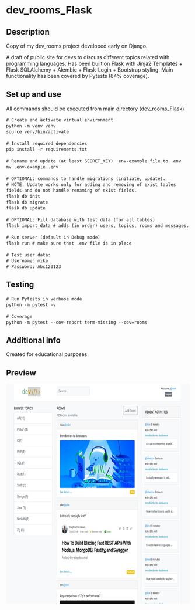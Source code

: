 # dev_rooms_Flask

## Description

Copy of my dev_rooms project developed early on Django.

A draft of public site for devs to discuss different topics related with programming languages. Has been built on Flask with Jinja2 Templates + Flask SQLAlchemy + Alembic + Flask-Login + Bootstrap styling. Main functionality has been covered by Pytests (84% coverage).

## Set up and use

All commands should be executed from main directory (dev_rooms_Flask)

```
# Create and activate virtual environment
python -m venv venv
source venv/bin/activate

# Install required dependencies
pip install -r requirements.txt

# Rename and update (at least SECRET_KEY) .env-example file to .env
mv .env-example .env

# OPTIONAL: commands to handle migrations (initiate, update).  
# NOTE. Update works only for adding and removing of exist tables fields and do not handle renaming of exist fields.
flask db init 
flask db migrate
flask db update

# OPTIONAL: Fill database with test data (for all tables)
flask import_data # adds (in order) users, topics, rooms and messages.

# Run server (default in Debug mode)
flask run # make sure that .env file is in place

# Test user data:
# Username: mike
# Password: Abc123123

```

## Testing

```
# Run Pytests in verbose mode
python -m pytest -v

# Coverage
python -m pytest --cov-report term-missing --cov=rooms
```

## Additional info

Created for educational purposes. 

## Preview
<img src="https://github.com/wenerikk5/dev_rooms/blob/06d2abc16d5cbdbf38f508d0ce39be0b6125d029/media/base/Preview.png" alt="img" width="800" height='600'>

